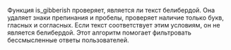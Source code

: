 Функция is_gibberish проверяет, является ли текст белибердой. Она удаляет знаки препинания и пробелы, проверяет наличие только букв, гласных и согласных. Если текст соответствует этим условиям, он не является белибердой. Этот алгоритм помогает фильтровать бессмысленные ответы пользователей.
